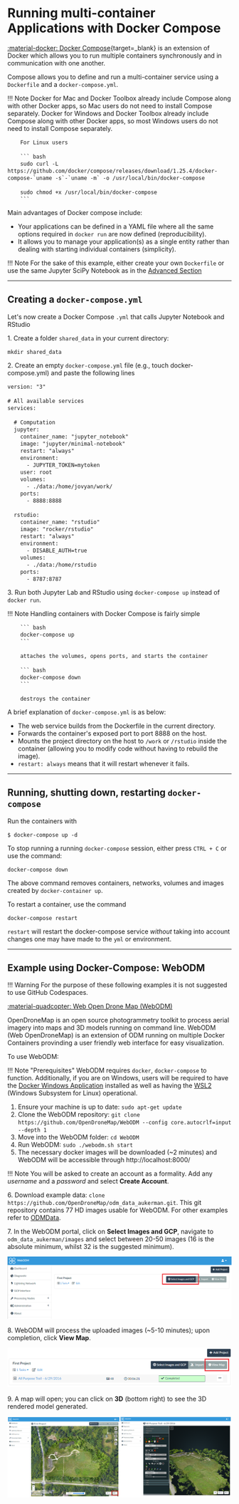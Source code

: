 # Running multi-container Applications with Docker Compose

[:material-docker: Docker Compose](https://docs.docker.com/compose){target=_blank} is an extension of Docker which allows you to run multiple containers synchronously and in communication with one another. 

Compose allows you to define and run a multi-container service using a `Dockerfile` and a `docker-compose.yml`. 

!!! Note
        Docker for Mac and Docker Toolbox already include Compose along with
        other Docker apps, so Mac users do not need to install Compose
        separately. Docker for Windows and Docker Toolbox already include
        Compose along with other Docker apps, so most Windows users do not need
        to install Compose separately.

        For Linux users

        ``` bash
        sudo curl -L https://github.com/docker/compose/releases/download/1.25.4/docker-compose-`uname -s`-`uname -m` -o /usr/local/bin/docker-compose

        sudo chmod +x /usr/local/bin/docker-compose
        ```

Main advantages of Docker compose include:

-   Your applications can be defined in a YAML file where all the same
    options required in `docker run` are now defined (reproducibility).
-   It allows you to manage your application(s) as a single entity
    rather than dealing with starting individual containers
    (simplicity).

!!! Note
        For the sake of this example, either create your own `Dockerfile` or use the same Jupyter SciPy Notebook as in the [Advanced Section](advanced.md)

---

## Creating a `docker-compose.yml`

Let's now create a Docker Compose `.yml` that calls Jupyter Notebook and RStudio

1\. Create a folder `shared_data` in your current directory:

```
mkdir shared_data
```

2\. Create an empty `docker-compose.yml` file (e.g., touch docker-compose.yml) and paste the following lines

```
version: "3"

# All available services
services:

  # Computation
  jupyter:
    container_name: "jupyter_notebook"
    image: "jupyter/minimal-notebook"
    restart: "always"
    environment:
      - JUPYTER_TOKEN=mytoken
    user: root
    volumes:
      - ./data:/home/jovyan/work/
    ports:
      - 8888:8888

  rstudio:
    container_name: "rstudio"
    image: "rocker/rstudio"
    restart: "always"
    environment:
      - DISABLE_AUTH=true
    volumes:
      - ./data:/home/rstudio
    ports:
      - 8787:8787
```

3\. Run both Jupyter Lab and RStudio using `docker-compose up` instead of `docker run`.

!!! Note
        Handling containers with Docker Compose is fairly simple

        ``` bash
        docker-compose up
        ```

        attaches the volumes, opens ports, and starts the container

        ``` bash
        docker-compose down
        ```

        destroys the container

A brief explanation of `docker-compose.yml` is as below:

-   The web service builds from the Dockerfile in the current directory.
-   Forwards the container's exposed port to port 8888 on the host.
-   Mounts the project directory on the host to `/work` or `/rstudio` inside the
    container (allowing you to modify code without having to rebuild the
    image).
-   `restart: always` means that it will restart whenever it fails.

---

## Running, shutting down, restarting `docker-compose`

Run the containers with

```
$ docker-compose up -d
```

To stop running a running `docker-compose` session, either press `CTRL + C` or use the command:

```
docker-compose down
```

The above command removes containers, networks, volumes and images created by `docker-container up`.

To restart a container, use the command 

```
docker-compose restart
```

`restart` will restart the docker-compose service *without* taking into account changes one may have made to the `yml` or environment.

---

## Example using Docker-Compose: WebODM

!!! Warning
    For the purpose of these following examples it is not suggested to use GitHub Codespaces.

[:material-quadcopter: Web Open Drone Map (WebODM)](https://github.com/OpenDroneMap/WebODM/#run-it-on-the-cloud-google-compute-amazon-aws)

OpenDroneMap is an open source photogrammetry toolkit to process aerial imagery into maps and 3D models running on command line. WebODM (Web OpenDroneMap) is an extension of ODM running on multiple Docker Containers provinding a user friendly web interface for easy visualization.

To use WebODM:

!!! Note "Prerequisites"
    WebODM requires `docker`, `docker-compose` to function. Additionally, if you are on Windows, users will be required to have the [Docker Windows Application](https://docs.docker.com/desktop/windows/install/) installed as well as having the [WSL2](https://docs.microsoft.com/en-us/windows/wsl/install) (Windows Subsystem for Linux) operational.
    
1. Ensure your machine is up to date: `sudo apt-get update`
2. Clone the WebODM repository: `git clone https://github.com/OpenDroneMap/WebODM --config core.autocrlf=input --depth 1`
3. Move into the WebODM folder: `cd WebODM`
4. Run WebODM: `sudo ./webodm.sh start`
5. The necessary docker images will be downloaded (~2 minutes) and WebODM will be accessible through http://localhost:8000/

!!! Note
    You will be asked to create an account as a formality. Add any *username* and a *password* and select **Create Account**.

6\. Download example data: `clone https://github.com/OpenDroneMap/odm_data_aukerman.git`. This git repository contains 77 HD images usable for WebODM. For other examples refer to [ODMData](https://www.opendronemap.org/odm/datasets/).

7\. In the WebODM portal, click on **Select Images and GCP**, navigate to `odm_data_aukerman/images` and select between 20-50 images (16 is the absolute minimum, whilst 32 is the suggested minimum).

![webodm_1](../assets/docker/WebODM_01.png)

8\. WebODM will process the uploaded images (~5-10 minutes); upon completion, click **View Map**.

![webodm_2](../assets/docker/WebODM_02.png)

9\. A map will open; you can click on **3D** (bottom right) to see the 3D rendered model generated.

![webodm_3](../assets/docker/WebODM_03.png)
